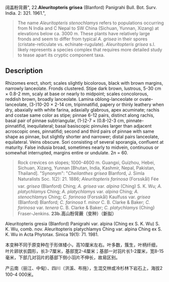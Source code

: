 阔盖粉背蕨",
22.**Aleuritopteris grisea** (Blanford) Panigrahi Bull. Bot. Surv. India. 2: 321. 1961.",

> The name *Aleuritopteris stenochlamys* refers to populations occurring from N India and C Nepal to SW China (Sichuan, Yunnan, Xizang) at elevations below ca. 3000 m. These plants have relatively large fronds and seem to differ from typical *A. grisea* in their spores (cristate-reticulate vs. echinate-rugulate). *Aleuritopteris grisea* s.l. likely represents a species complex that requires more detailed study to tease apart its cryptic component taxa.

## Description
Rhizomes erect, short; scales slightly bicolorous, black with brown margins, narrowly lanceolate. Fronds clustered. Stipe dark brown, lustrous, 5-30 cm × 0.8-2 mm, scaly at base or nearly to midpoint; scales concolorous, reddish brown, broadly lanceolate. Lamina oblong-lanceolate or ovate-lanceolate, (3-)10-20 × 2-14 cm, tripinnatifid, papery or thinly leathery when dry, abaxially with white farina, adaxially glabrous, apex acuminate; rachis and costae same color as stipe; pinnae 6-12 pairs, distinct along rachis, basal pair of pinnae subtriangular, (1-)2-7 × (0.8-)2-3 cm, pinnate-pinnatifid, inequilateral; basal basiscopic pinnules larger than adjacent acroscopic ones, pinnatifid; second and third pairs of pinnae with same shape as pinnae, but slightly shorter and narrower; distal pairs lanceolate, equilateral. Veins obscure. Sori consisting of several sporangia, confluent at maturity. False indusia broad, sometimes nearly to midvein, continuous or somewhat interrupted, margins entire or undulate. 2*n* = 60.

> Rock crevices on slopes; 1000-4600 m. Guangxi, Guizhou, Hebei, Sichuan, Xizang, Yunnan [Bhutan, India, Kashmir, Nepal, Pakistan, Thailand].
  "Synonym": "*Cheilanthes grisea* Blanford, J. Simla Naturalists Soc. 1(2): 21. 1886; *Aleuritopteris farinosa* (Forsskål) Fée var. *grisea* (Blanford) Ching; *A. grisea* var. *alpina* (Ching) S. K. Wu; *A. platychlamys* Ching; *A. platychlamys* var. *alpina* Ching; *A. stenochlamys* Ching; *C. farinosa* (Forsskål) Kaulfuss var. *grisea* (Blanford) Blanford; *C. farinosa* f. *minor* C. B. Clarke &amp; Baker; *C. farinosa* var. *tenera* C. B. Clarke &amp; Baker; *C. platychlamys* (Ching) Fraser-Jenkins.
**23b.高山粉背蕨（变种）（新拟）**

Aleuritopteris gresia (Blanford) Panigrahi var. alpina (Ching ex S. K. Wu) S. K. Wu, comb. nov. Aleuritopteris platychlamys Ching var. alpina Ching ex S. K. Wu in Acta Phytotax. Sinica 19(1): 71. 1981.

本变种不同于原变种在于形体矮小，高10厘米左右。叶多数，簇生，叶柄纤细，叶片卵状长圆形，长3-7厘米，基部宽2-4厘米；基部一对羽片长1-2厘米，宽8-15毫米，下部几对羽片的基部下侧小羽片不伸长，故易区别。

产云南（丽江、中甸）、四川（洪溪、布拖），生混交林或冷杉林下岩石上，海拔2 100-4 000米。
